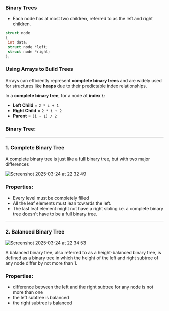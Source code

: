 ### Binary Trees

- Each node has at most two children, referred to as the left and right children.

```c
struct node
{
 int data;
 struct node *left;
 struct node *right;
};
```
### Using Arrays to Build Trees

Arrays can efficiently represent **complete binary trees** and are widely used for structures like **heaps** due to their predictable index relationships.

In a **complete binary tree**, for a node at **index `i`**:

- **Left Child** = `2 * i + 1`
- **Right Child** = `2 * i + 2`
- **Parent** = `(i - 1) / 2`


### Binary Tree:

---

### 1. Complete Binary Tree

A complete binary tree is just like a full binary tree, but with two major differences

![Screenshot 2025-03-24 at 22 32 49](https://github.com/user-attachments/assets/5faec65a-ac4d-4111-b7e7-0757edfb1570)


### Properties:
- Every level must be completely filled
- All the leaf elements must lean towards the left.
- The last leaf element might not have a right sibling i.e. a complete binary tree doesn't have to be a full binary tree.

---

### 2. Balanced Binary Tree
![Screenshot 2025-03-24 at 22 34 53](https://github.com/user-attachments/assets/2f9b72ee-68e4-4dd9-81ee-d42f200208c9)

A balanced binary tree, also referred to as a height-balanced binary tree, is defined as a binary tree in which the height of the left and right subtree of any node differ by not more than 1.

### Properties:

- difference between the left and the right subtree for any node is not more than one
- the left subtree is balanced
- the right subtree is balanced

